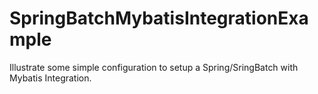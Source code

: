 # SpringBatchMybatisIntegrationExample
Illustrate some simple configuration to setup a Spring/SringBatch with Mybatis Integration.

